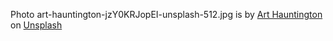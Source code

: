 
Photo art-hauntington-jzY0KRJopEI-unsplash-512.jpg is by <a href="https://unsplash.com/@art_hauntington?utm_source=unsplash&utm_medium=referral&utm_content=creditCopyText">Art Hauntington</a> on <a href="https://unsplash.com/s/photos/face?utm_source=unsplash&utm_medium=referral&utm_content=creditCopyText">Unsplash</a>
  
